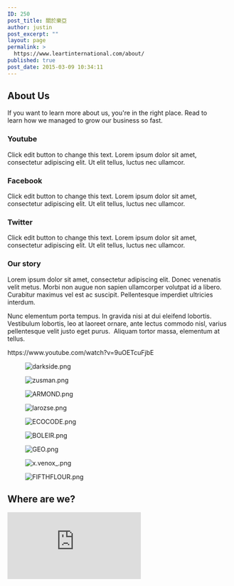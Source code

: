 ```yaml
---
ID: 250
post_title: 關於樂亞
author: justin
post_excerpt: ""
layout: page
permalink: >
  https://www.leartinternational.com/about/
published: true
post_date: 2015-03-09 10:34:11
---
```

<h2>About Us</h2>		
		<p>If you want to learn more about us, you're in the right place. Read to learn how we managed to grow our business so fast.</p>		
				<h3>
					Youtube
				</h3>
				<p>Click edit button to change this text. Lorem ipsum dolor sit amet, consectetur adipiscing elit. Ut elit tellus, luctus nec ullamcor.</p>
				<h3>
					Facebook
				</h3>
				<p>Click edit button to change this text. Lorem ipsum dolor sit amet, consectetur adipiscing elit. Ut elit tellus, luctus nec ullamcor.</p>
				<h3>
					Twitter
				</h3>
				<p>Click edit button to change this text. Lorem ipsum dolor sit amet, consectetur adipiscing elit. Ut elit tellus, luctus nec ullamcor.</p>
			<h3>Our story</h3>		
		<p>Lorem ipsum dolor sit amet, consectetur adipiscing elit. Donec venenatis velit metus. Morbi non augue non sapien ullamcorper volutpat id a libero. Curabitur maximus vel est ac suscipit. Pellentesque imperdiet ultricies interdum. </p><p>Nunc elementum porta tempus. In gravida nisi at dui eleifend lobortis. Vestibulum lobortis, leo at laoreet ornare, ante lectus commodo nisl, varius pellentesque velit justo eget purus.  Aliquam tortor massa, elementum at tellus. </p>https://www.youtube.com/watch?v=9uOETcuFjbE		
				<figure><img src="https://www.leartinternational.com/wordpress/wp-content/uploads/elementor/thumbs/darkside-ntmy6vxngglius1i84dv1zckqye7f0w3clec8bxn8o.png" alt="darkside.png" /></figure><figure><img src="https://www.leartinternational.com/wordpress/wp-content/uploads/elementor/thumbs/zusman-ntmy6wvhnamt6e052mshmh41cc9kmpztoq1tplw92g.png" alt="zusman.png" /></figure><figure><img src="https://www.leartinternational.com/wordpress/wp-content/uploads/elementor/thumbs/ARMOND-ntmy6xtbu4o3hzyrx5746yvhxq4xuf3k0upb6vuuw8.png" alt="ARMOND.png" /></figure><figure><img src="https://www.leartinternational.com/wordpress/wp-content/uploads/elementor/thumbs/larozse-ntmy6xtbu4o3hzyrx5746yvhxq4xuf3k0upb6vuuw8.png" alt="larozse.png" /></figure><figure><img src="https://www.leartinternational.com/wordpress/wp-content/uploads/elementor/thumbs/ECOCODE-ntmy6yr60ypdtlxernlqrgmyj40b247aczcso5tgq0.png" alt="ECOCODE.png" /></figure><figure><img src="https://www.leartinternational.com/wordpress/wp-content/uploads/elementor/thumbs/BOLEIR-ntmy6yr60ypdtlxernlqrgmyj40b247aczcso5tgq0.png" alt="BOLEIR.png" /></figure><figure><img src="https://www.leartinternational.com/wordpress/wp-content/uploads/elementor/thumbs/GEO-ntmy6zp07sqo57w1m60dbyef4hvo9tb0p40a5fs2js.png" alt="GEO.png" /></figure><figure><img src="https://www.leartinternational.com/wordpress/wp-content/uploads/elementor/thumbs/x.venox_-ntmy70muemrygtuogoezwg5vpvr1hier18nrmpqodk.png" alt="x.venox_.png" /></figure><figure><img src="https://www.leartinternational.com/wordpress/wp-content/uploads/elementor/thumbs/FIFTHFLOUR-ntmy70muemrygtuogoezwg5vpvr1hier18nrmpqodk.png" alt="FIFTHFLOUR.png" /></figure>			
			<h2>Where are we?</h2>		
			<iframe frameborder="0" scrolling="no" marginheight="0" marginwidth="0" src="https://maps.google.com/maps?q=%E9%A6%99%E6%B8%AF%E6%97%BA%E8%A7%92%E5%BD%8C%E6%95%A6%E9%81%93582-592%E8%99%9F&amp;t=m&amp;z=15&amp;output=embed&amp;iwloc=near" aria-label="香港旺角彌敦道582-592號"></iframe>